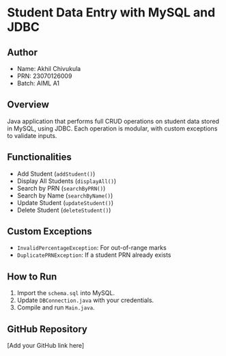 # Student Data Entry with MySQL and JDBC

## Author
- Name: Akhil Chivukula  
- PRN: 23070126009  
- Batch: AIML A1  

## Overview
Java application that performs full CRUD operations on student data stored in MySQL, using JDBC. Each operation is modular, with custom exceptions to validate inputs.

## Functionalities
- Add Student (`addStudent()`)
- Display All Students (`displayAll()`)
- Search by PRN (`searchByPRN()`)
- Search by Name (`searchByName()`)
- Update Student (`updateStudent()`)
- Delete Student (`deleteStudent()`)

## Custom Exceptions
- `InvalidPercentageException`: For out-of-range marks
- `DuplicatePRNException`: If a student PRN already exists

## How to Run
1. Import the `schema.sql` into MySQL.
2. Update `DBConnection.java` with your credentials.
3. Compile and run `Main.java`.

## GitHub Repository
[Add your GitHub link here]
